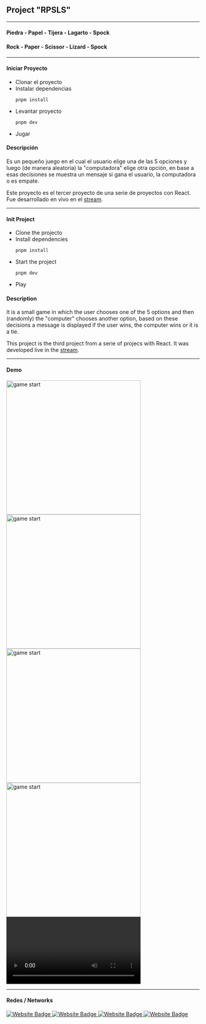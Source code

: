 ## Project "RPSLS"

---

#### Piedra - Papel - Tijera - Lagarto - Spock
#### Rock - Paper - Scissor - Lizard - Spock

---

#### Iniciar Proyecto

* Clonar el proyecto
* Instalar dependencias
  ```
  pnpm install
  ```
* Levantar proyecto
  ```
  pnpm dev
  ```
* Jugar

#### Descripción

Es un pequeño juego en el cual el usuario elige una de las 5 opciones y luego (de manera aleatoria) la "computadora" elige otra opción, en base a esas decisiones se muestra un mensaje si gana el usuario, la computadora o es empate.

Este proyecto es el tercer proyecto de una serie de proyectos con React.
Fue desarrollado en vivo en el [stream](https://www.twitch.tv/codigodemarras).

---

#### Init Project

* Clone the projecto
* Install dependencies
  ```
  pnpm install
  ```
* Start the project
  ```
  pnpm dev
  ```
* Play

#### Description

It is a small game in which the user chooses one of the 5 options and then (randomly) the "computer" chooses another option, based on these decisions a message is displayed if the user wins, the computer wins or it is a tie.

This project is the third project from a serie of projecs with React.
It was developed live in the [stream](https://www.twitch.tv/codigodemarras).

---

#### Demo
<div>
  <img src="https://firebasestorage.googleapis.com/v0/b/webresources-d9542.appspot.com/o/rpsls-project%2Frpsls-selection.png?alt=media&token=72ca9e0d-27c4-4009-8af6-a5a82f90d047" width="350" title="game start">

  <img src="https://firebasestorage.googleapis.com/v0/b/webresources-d9542.appspot.com/o/rpsls-project%2Frpsls-user.png?alt=media&token=8add06fc-2135-42e6-bda5-c49acaa00676" width="350" title="game start">

  <img src="https://firebasestorage.googleapis.com/v0/b/webresources-d9542.appspot.com/o/rpsls-project%2Frpsls-computer.png?alt=media&token=7ed69fff-eec2-48ce-9e3f-f435cd1843f5" width="350" title="game start">

  <img src="https://firebasestorage.googleapis.com/v0/b/webresources-d9542.appspot.com/o/rpsls-project%2Frpsls-tie.png?alt=media&token=e16f1630-b60c-41dd-bc01-1a01c27386a4" width="350" title="game start">

  <video src="https://firebasestorage.googleapis.com/v0/b/webresources-d9542.appspot.com/o/rpsls-project%2Frock%20paper%20scissor%20lizard%20spock.mov?alt=media&token=fac73b99-77b7-4c7d-9cef-1ea6be6f239d" width="350" />
</div>

---

#### Redes / Networks

<div id="badges">
  <a href="http://twitch.codigodemarras.com/" target="_blanck">
    <img src="https://img.shields.io/badge/twitch-6441a5?style=for-the-badge&logo=twitch&logoColor=FFFFFF" alt="Website Badge"/>
  </a>
  <a href="http://twitter.codigodemarras.com/" target="_blanck">
    <img src="https://img.shields.io/badge/twitter-00acee?style=for-the-badge&logo=twitter&logoColor=FFFFFF" alt="Website Badge"/>
  </a>
  <a href="http://youtube.codigodemarras.com/" target="_blanck">
    <img src="https://img.shields.io/badge/youtube-c4302b?style=for-the-badge&logo=youtube&logoColor=FFFFFF" alt="Website Badge"/>
  </a>
  <a href="http://discord.codigodemarras.com/" target="_blanck">
    <img src="https://img.shields.io/badge/discord-36393e?style=for-the-badge&logo=discord&logoColor=FFFFFF" alt="Website Badge"/>
  </a>
</div>
